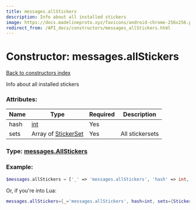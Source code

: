 ```yaml
---
title: messages.allStickers
description: Info about all installed stickers
image: https://docs.madelineproto.xyz/favicons/android-chrome-256x256.png
redirect_from: /API_docs/constructors/messages_allStickers.html
---
```

# Constructor: messages.allStickers  
[Back to constructors index](index.md)



Info about all installed stickers

### Attributes:

| Name     |    Type       | Required | Description |
|----------|---------------|----------|-------------|
|hash|[int](../types/int.md) | Yes|
|sets|Array of [StickerSet](../types/StickerSet.md) | Yes|All stickersets|



### Type: [messages.AllStickers](../types/messages.AllStickers.md)


### Example:

```php
$messages.allStickers = ['_' => 'messages.allStickers', 'hash' => int, 'sets' => [StickerSet, StickerSet]];
```  


Or, if you're into Lua:

```lua
messages.allStickers={_='messages.allStickers', hash=int, sets={StickerSet}}

```



